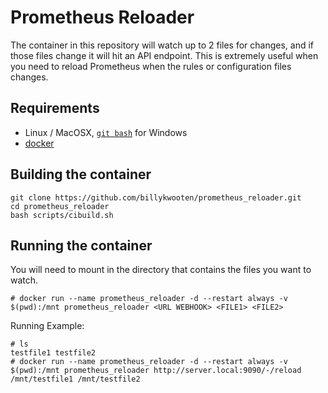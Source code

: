 # Prometheus Reloader

The container in this repository will watch up to 2 files for changes, and if those files change it will hit an API endpoint. This is extremely useful when you need to reload Prometheus when the rules or configuration files changes.

## Requirements

* Linux / MacOSX, [`git bash`](https://git-scm.com/download/win) for Windows
* [docker](https://www.docker.com)

## Building the container

```
git clone https://github.com/billykwooten/prometheus_reloader.git
cd prometheus_reloader
bash scripts/cibuild.sh
```

## Running the container

You will need to mount in the directory that contains the files you want to watch.

```
# docker run --name prometheus_reloader -d --restart always -v $(pwd):/mnt prometheus_reloader <URL WEBHOOK> <FILE1> <FILE2>
```

Running Example:
```
# ls
testfile1 testfile2
# docker run --name prometheus_reloader -d --restart always -v $(pwd):/mnt prometheus_reloader http://server.local:9090/-/reload /mnt/testfile1 /mnt/testfile2
```
